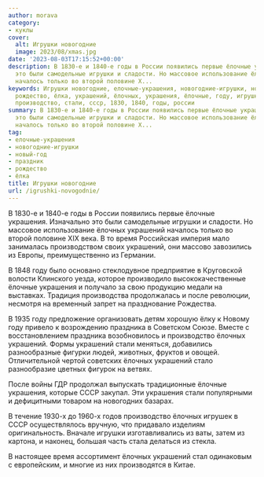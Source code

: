 ```yaml
---
author: morava
category:
- куклы
cover:
  alt: Игрушки новогодние
  image: 2023/08/xmas.jpg
date: '2023-08-03T17:15:52+00:00'
description: В 1830-е и 1840-е годы в России появились первые ёлочные украшения. Изначально
  это были самодельные игрушки и сладости. Но массовое использование ёлочных украшений
  началось только во второй половине X...
keywords: Игрушки новогодние, елочные-украшения, новогодние-игрушки, новый-год, праздник,
  рождество, ёлка, украшений, ёлочных, украшения, ёлочные, году, игрушки, время, праздника,
  производство, стали, ссср, 1830, 1840, годы, россии
summary: В 1830-е и 1840-е годы в России появились первые ёлочные украшения. Изначально
  это были самодельные игрушки и сладости. Но массовое использование ёлочных украшений
  началось только во второй половине X...
tag:
- елочные-украшения
- новогодние-игрушки
- новый-год
- праздник
- рождество
- ёлка
title: Игрушки новогодние
url: /igrushki-novogodnie/
---
```


В 1830-е и 1840-е годы в России появились первые ёлочные украшения. Изначально это были самодельные игрушки и сладости. Но массовое использование ёлочных украшений началось только во второй половине XIX века. В то время Российская империя мало занималась производством своих украшений, они массово завозились из Европы, преимущественно из Германии.

В 1848 году было основано стеклодувное предприятие в Круговской волости Клинского уезда, которое производило высококачественные ёлочные украшения и получало за свою продукцию медали на выставках. Традиция производства продолжалась и после революции, несмотря на временный запрет на празднование Рождества.

В 1935 году предложение организовать детям хорошую ёлку к Новому году привело к возрождению праздника в Советском Союзе. Вместе с восстановлением праздника возобновилось и производство ёлочных украшений. Формы украшений стали меняться, добавились разнообразные фигурки людей, животных, фруктов и овощей. Отличительной чертой советских ёлочных украшений стало разнообразие цветных фигурок на ветвях.

После войны ГДР продолжал выпускать традиционные ёлочные украшения, которые СССР закупал. Эти украшения стали популярными и дефицитными товаром на новогодних базарах.

В течение 1930-х до 1960-х годов производство ёлочных игрушек в СССР осуществлялось вручную, что придавало изделиям оригинальность. Вначале игрушки изготавливались из ваты, затем из картона, и наконец, большая часть стала делаться из стекла.

В настоящее время ассортимент ёлочных украшений стал одинаковым с европейским, и многие из них производятся в Китае.